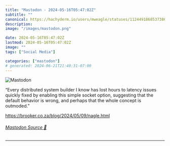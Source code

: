 ```yaml
---
title: "Mastodon - 2024-05-16T05:47:02Z"
subtitle: ""
canonical: https://hachyderm.io/users/mweagle/statuses/112449186853738673
description:
image: "/images/mastodon.png"

date: 2024-05-16T05:47:02Z
lastmod: 2024-05-16T05:47:02Z
image: ""
tags: ["Social Media"]

categories: ["mastodon"]
# generated: 2024-06-21T21:40:31-07:00
---
```

![Mastodon](/images/mastodon.png)

<p>“Every distributed system builder I know has lost hours to latency issues quickly fixed by enabling this simple socket option, suggesting that the default behavior is wrong, and perhaps that the whole concept is outmoded.”</p><p><a href="https://brooker.co.za/blog/2024/05/09/nagle.html" target="_blank" rel="nofollow noopener noreferrer" translate="no"><span class="invisible">https://</span><span class="ellipsis">brooker.co.za/blog/2024/05/09/</span><span class="invisible">nagle.html</span></a></p>


###### [Mastodon Source 🐘](https://hachyderm.io/@mweagle/112449186853738673)

___
